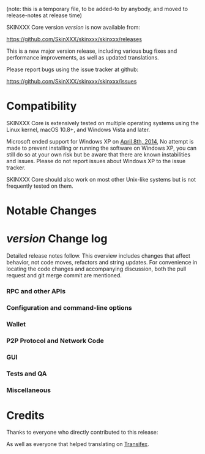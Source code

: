 (note: this is a temporary file, to be added-to by anybody, and moved to release-notes at release time)

SKINXXX Core version *version* is now available from:

  <https://github.com/SkinXXX/skinxxx/skinxxx/releases>

This is a new major version release, including various bug fixes and
performance improvements, as well as updated translations.

Please report bugs using the issue tracker at github:

  <https://github.com/SkinXXX/skinxxx/skinxxx/issues>

Compatibility
==============

SKINXXX Core is extensively tested on multiple operating systems using
the Linux kernel, macOS 10.8+, and Windows Vista and later.

Microsoft ended support for Windows XP on [April 8th, 2014](https://www.microsoft.com/en-us/WindowsForBusiness/end-of-xp-support),
No attempt is made to prevent installing or running the software on Windows XP, you
can still do so at your own risk but be aware that there are known instabilities and issues.
Please do not report issues about Windows XP to the issue tracker.

SKINXXX Core should also work on most other Unix-like systems but is not
frequently tested on them.

Notable Changes
===============



*version* Change log
=================

Detailed release notes follow. This overview includes changes that affect
behavior, not code moves, refactors and string updates. For convenience in locating
the code changes and accompanying discussion, both the pull request and
git merge commit are mentioned.

### RPC and other APIs


### Configuration and command-line options


### Wallet


### P2P Protocol and Network Code


### GUI


### Tests and QA


### Miscellaneous


Credits
=======

Thanks to everyone who directly contributed to this release:


As well as everyone that helped translating on [Transifex](https://www.transifex.com/projects/p/skinxxx-project-translations/).
